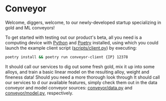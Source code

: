 # Conveyor

Welcome, diggers, welcome, to our newly-developed startup specializing in gold and ML conveyors!

To get started with testing out our product's beta, all you need is a computing device with [Python](https://www.python.org/) and [Poetry](https://python-poetry.org/) installed, using which you could launch the example client script ([scripts/client.py](./scripts/client.py)) by executing:

```sh
poetry install && poetry run conveyor-client {IP} 12378
```

It should call our services to dig out some fresh gold, mix it up into some alloys, and train a basic linear model on the resulting alloy, weight and fineness data! Should you need a more thorough look through
It should call our services to d our available features, simply check them out in the data conveyor and model conveyor sources: [conveyor/data.py](./conveyor/data.py) and [conveyor/model.py](./conveyor/model.py), respectively.
